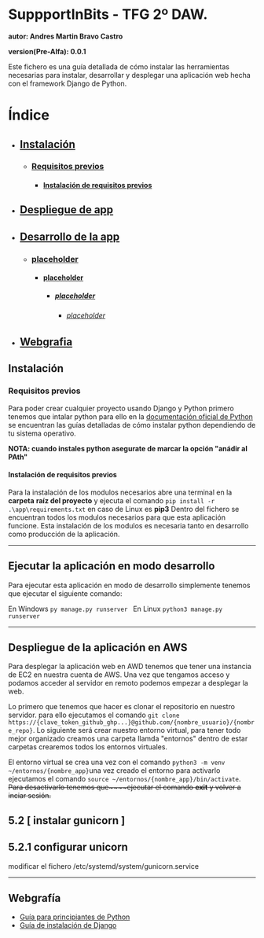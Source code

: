 # SuppportInBits - TFG 2º DAW.

**autor: Andres Martin Bravo Castro**

**version(Pre-Alfa): 0.0.1**

Este fichero es una guía detallada de cómo instalar las herramientas necesarias para instalar, desarrollar y desplegar una aplicación web hecha con el framework Django de Python.

# Índice

- ## [Instalación](#install)
  - ### [Requisitos previos](#require-prev)
    - #### [Instalación de requisitos previos](#install-req)
- ## [Despliegue de app](#deploy)
- ## [Desarrollo de la app](#dev)
  - ### [placeholder](#placeholder)
    - #### [placeholder](#placeholder)
      - ##### [placeholder](#placeholder)
        - ###### [placeholder](#placeholder)
- ## [Webgrafia](#docs)

<div id='install' />

## Instalación

<div id='require-prev' />

### Requisitos previos

Para poder crear cualquier proyecto usando Django y Python primero tenemos que intalar python para ello en la
[documentación oficial de Python](https://wiki.python.org/moin/BeginnersGuide/Download) se encuentran las
guías detalladas de cómo instalar python dependiendo de tu sistema operativo.

**NOTA: cuando instales python asegurate de marcar la opción "anádir al PAth"**

<div id='install-req' />

#### Instalación de requisitos previos

Para la instalación de los modulos necesarios abre una terminal en la **carpeta**
**raíz del proyecto** y ejecuta el comando `pip install -r .\app\requirements.txt` en caso de Linux es **pip3** 
Dentro del fichero se encuentran todos los modulos necesarios para que esta aplicación funcione.
Esta instalación de los modulos es necesaria tanto en desarrollo como producción de la aplicación.

---

<div id='dev' />

## Ejecutar la aplicación en modo desarrollo
Para ejecutar esta aplicación en modo de desarrollo simplemente tenemos que ejecutar el siguiente comando:

En Windows `py manage.py runserver `
En Linux `python3 manage.py runserver `

---

<div id='deploy' />

## Despliegue de la aplicación en AWS
Para desplegar la aplicación web en AWD tenemos que tener una instancia de
EC2 en nuestra cuenta de AWS. Una vez que tengamos acceso y podamos acceder al servidor en remoto podemos empezar a desplegar la web. 

Lo primero que tenemos que hacer es clonar el repositorio en nuestro servidor.
para ello ejecutamos el comando `git clone https://{clave_token_github_ghp...}@github.com/{nombre_usuario}/{nombre_repo}`. Lo siguiente será crear nuestro
entorno virtual, para tener todo mejor organizado creamos una carpeta llamda
"entornos" dentro de estar carpetas crearemos todos los entornos virtuales.

El entorno virtual se crea una vez con el comando `python3 -m venv ~/entornos/{nombre_app}`una vez creado el entorno para activarlo ejecutamos el comando 
`source ~/entornos/{nombre_app}/bin/activate`. ~~Para desactivarlo tenemos que~~~~ejecutar el comando **exit** y volver a inciar sesión.~~

## 5.2 [ instalar gunicorn ]

## 5.2.1 configurar unicorn

modificar el fichero /etc/systemd/system/gunicorn.service


--- 

<div id='docs' />

## Webgrafía

- [Guía para principiantes de Python](https://wiki.python.org/moin/BeginnersGuide)
- [Guía de instalación de Django](https://docs.djangoproject.com/en/5.1/)

